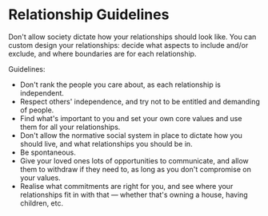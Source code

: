 # Relationship Guidelines

Don't allow society dictate how your relationships should look like. You can custom design your relationships: decide what aspects to include and/or exclude, and where boundaries are for each relationship.

Guidelines:

* Don't rank the people you care about, as each relationship is independent.
* Respect others' independence, and try not to be entitled and demanding of people.
* Find what's important to you and set your own core values and use them for all your relationships.
* Don't allow the normative social system in place to dictate how you should live, and what relationships you should be in.
* Be spontaneous.
* Give your loved ones lots of opportunities to communicate, and allow them to withdraw if they need to, as long as you don't compromise on your values.
* Realise what commitments are right for you, and see where your relationships fit in with that — whether that's owning a house, having children, etc.

